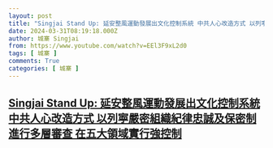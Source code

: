 ```yaml
---
layout: post
title: "Singjai Stand Up: 延安整風運動發展出文化控制系統 中共人心改造方式 以列寕嚴密組織紀律忠誠及保密制 進行多層審查 在五大領域實行強控制"
date: 2024-03-31T08:19:18.000Z
author: 城寨 Singjai
from: https://www.youtube.com/watch?v=EEl3F9xL2d0
tags: [ 城寨 ]
comments: True
categories: [ 城寨 ]
---
```

<!--1711873158000-->
[Singjai Stand Up: 延安整風運動發展出文化控制系統 中共人心改造方式 以列寕嚴密組織紀律忠誠及保密制 進行多層審查 在五大領域實行強控制](https://www.youtube.com/watch?v=EEl3F9xL2d0)
------

<div>

</div>
